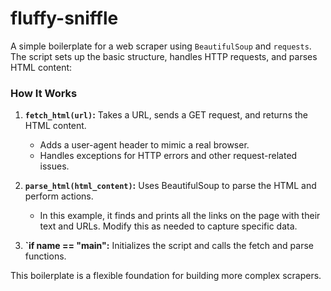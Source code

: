 # fluffy-sniffle

A simple boilerplate for a web scraper using `BeautifulSoup` and `requests`.
The script sets up the basic structure, handles HTTP requests, and parses HTML content:

### How It Works
1. **`fetch_html(url)`:** Takes a URL, sends a GET request, and returns the HTML content.
   - Adds a user-agent header to mimic a real browser.
   - Handles exceptions for HTTP errors and other request-related issues.

2. **`parse_html(html_content)`:** Uses BeautifulSoup to parse the HTML and perform actions.
   - In this example, it finds and prints all the links on the page with their text and URLs. Modify this as needed to capture specific data.

3. **`if __name__ == "__main__":** Initializes the script and calls the fetch and parse functions.

This boilerplate is a flexible foundation for building more complex scrapers.